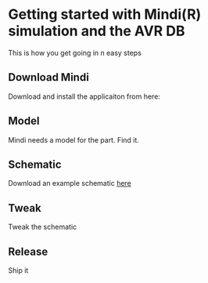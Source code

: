 # Getting started with Mindi(R) simulation and the AVR DB
This is how you get going in n easy steps
## Download Mindi
Download and install the applicaiton from here:

## Model
Mindi needs a model for the part. Find it.

## Schematic 
Download an example schematic 
<a id="raw-url" href="https://github.com/ridiculoustom/TB3213_Getting_Started_with_RTC/blob/master/RTC_Overflow_Interrupt/RTC_Overflow_Interrupt.cproj">here</a>

## Tweak
Tweak the schematic

## Release
Ship it

